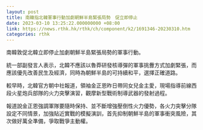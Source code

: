 ```yaml
---
layout: post
title: 南韓指北韓軍事行動加劇朝鮮半島緊張局勢　促立即停止
date: 2023-03-10 13:25:22.000000000 +08:00
link: https://news.rthk.hk/rthk/ch/component/k2/1691346-20230310.htm
categories: rthk
---
```


南韓敦促北韓立即停止加劇朝鮮半島緊張局勢的軍事行動。

統一部副發言人表示，北韓不應該以魯莽研發核導彈的軍事挑釁方式加劇緊張，而應該優先改善民生及經濟，同時為朝鮮半島的可持續和平，選擇正確道路。

較早時，北韓官方朝中社報道，領袖金正恩昨日帶同女兒金主愛，現場指導前線西段火星炮兵部隊的火力突擊演習，觀摩新型戰術制導武器的發射過程。

報道說金正恩強調軍隊要隨時保持、並不斷增強壓倒性火力優勢，各火力突擊分隊設定不同情景，加強貼近實戰的模擬演訓，首先抑制朝鮮半島的軍事衝突風險，其次做好萬全準備，爭取戰爭主動權。
